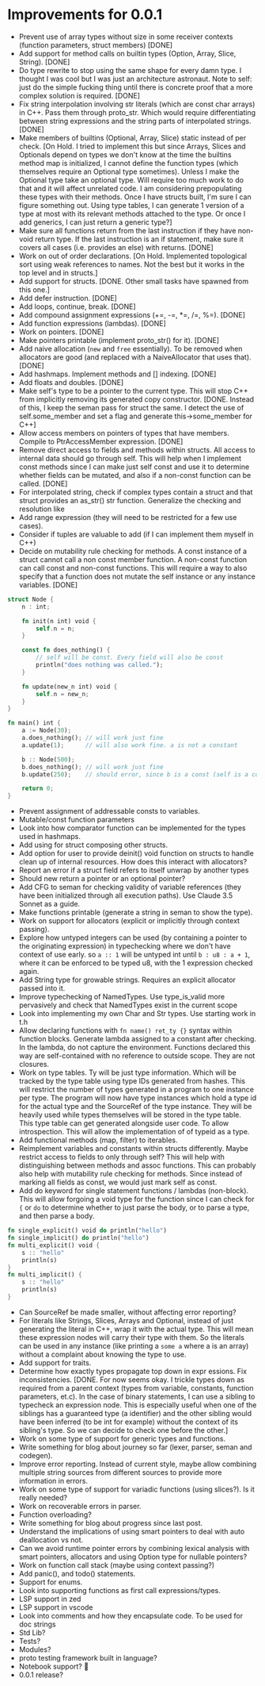 # Improvements for 0.0.1
- Prevent use of array types without size in some receiver contexts (function parameters, struct members) [DONE]
- Add support for method calls on builtin types (Option, Array, Slice, String). [DONE]
- Do type rewrite to stop using the same shape for every damn type. I thought I was cool but I was just an architecture astronaut. Note to self: just do the simple fucking thing until there is concrete proof that a more complex solution is required. [DONE]
- Fix string interpolation involving str literals (which are const char arrays) in C++. Pass them through proto_str. Which would require differentiating between string expressions and the string parts of interpolated strings. [DONE]
- Make members of builtins (Optional, Array, Slice) static instead of per check. [On Hold. I tried to implement this but since Arrays, Slices and Optionals depend on types we don't know at the time the builtins method map is initialized, I cannot define the function types (which themselves require an Optional type sometimes). Unless I make the Optional type take an optional type. Will require too much work to do that and it will affect unrelated code. I am considering prepopulating these types with their methods. Once I have structs built, I'm sure I can figure something out. Using type tables, I can generate 1 version of a type at most with its relevant methods attached to the type. Or once I add generics, I can just return a generic type?]
- Make sure all functions return from the last instruction if they have non-void return type. If the last instruction is an if statement, make sure it covers all cases (i.e. provides an else) with returns. [DONE]
- Work on out of order declarations. [On Hold. Implemented topological sort using weak references to names. Not the best but it works in the top level and in structs.]
- Add support for structs. [DONE. Other small tasks have spawned from this one.]
- Add defer instruction. [DONE]
- Add loops, continue, break. [DONE]
- Add compound assignment expressions (+=, -=, *=, /=, %=). [DONE]
- Add function expressions (lambdas). [DONE]
- Work on pointers. [DONE]
- Make pointers printable (implement proto_str() for it). [DONE]
- Add naive allocation (`new` and `free` essentially). To be removed when allocators are good (and replaced with a NaiveAllocator that uses that). [DONE]
- Add hashmaps. Implement methods and [] indexing. [DONE]
- Add floats and doubles. [DONE]
- Make self's type to be a pointer to the current type. This will stop C++ from implicitly removing its generated copy constructor. [DONE. Instead of this, I keep the seman pass for struct the same. I detect the use of self.some_member and set a flag and generate this->some_member for C++]
- Allow access members on pointers of types that have members. Compile to PtrAccessMember expression. [DONE]
- Remove direct access to fields and methods within structs. All access to internal data should go through self. This will help when I implement const methods since I can make just self const and use it to determine whether fields can be mutated, and also if a non-const function can be called. [DONE]
- For interpolated string, check if complex types contain a struct and that struct provides an as_str() str function. Generalize the checking and resolution like
- Add range expression (they will need to be restricted for a few use cases).
- Consider if tuples are valuable to add (if I can implement them myself in C++)
- Decide on mutability rule checking for methods. A const instance of a struct cannot call a non const member function. A non-const function can call const and non-const functions. This will require a way to also specify that a function does not mutate the self instance or any instance variables. [DONE]
```rs
struct Node {
    n : int;

    fn init(n int) void {
        self.n = n;
    }

    const fn does_nothing() {
        // self will be const. Every field will also be const
        println("does nothing was called.");
    }

    fn update(new_n int) void {
        self.n = new_n;
    }
}

fn main() int {
    a := Node(30);
    a.does_nothing(); // will work just fine
    a.update(1);      // will also work fine. a is not a constant

    b :: Node(500);
    b.does_nothing(); // will work just fine
    b.update(250);    // should error, since b is a const (self is a const)

    return 0;
}
```
- Prevent assignment of addressable consts to variables.
- Mutable/const function parameters
- Look into how comparator function can be implemented for the types used in hashmaps.
- Add using for struct composing other structs.
- Add option for user to provide deinit() void function on structs to handle clean up of internal resources. How does this interact with allocators?
- Report an error if a struct field refers to itself unwrap by another types
- Should new return a pointer or an optional pointer?
- Add CFG to seman for checking validity of variable references (they have been initialized through all execution paths). Use Claude 3.5 Sonnet as a guide.
- Make functions printable (generate a string in seman to show the type).
- Work on support for allocators (explicit or implicitly through context passing).
- Explore how untyped integers can be used (by containing a pointer to the originating expression) in typechecking where we don't have context of use early. so `a :: 1` will be untyped int until `b : u8 : a + 1`, where it can be enforced to be typed u8, with the 1 expression checked again.
- Add String type for growable strings. Requires an explicit allocator passed into it.
- Improve typechecking of NamedTypes. Use type_is_valid more pervasively and check that NamedTypes exist in the current scope
- Look into implementing my own Char and Str types. Use starting work in t.h
- Allow declaring functions with `fn name() ret_ty {}` syntax within function blocks. Generate lambda assigned to a constant after checking. In the lambda, do not capture the environment. Functions declared this way are self-contained with no reference to outside scope. They are not closures.
- Work on type tables. Ty will be just type information. Which will be tracked by the type table using type IDs generated from hashes. This will restrict the number of types generated in a program to one instance per type. The program will now have type instances which hold a type id for the actual type and the SourceRef of the type instance. They will be heavily used while types themselves will be stored in the type table. This type table can get generated alongside user code. To allow introspection. This will allow the implementation of of typeid as a type.
- Add functional methods (map, filter) to iterables.
- Reimplement variables and constants within structs differently. Maybe restrict access to fields to only through self? This will help with distinguishing between methods and assoc functions. This can probably also help with mutability rule checking for methods. Since instead of marking all fields as const, we would just mark self as const.
- Add do keyword for single statement functions / lambdas (non-block). This will allow forgoing a void type for the function since I can check for `{` or `do` to determine whether to just parse the body, or to parse a type, and then parse a body.
```rs
fn single_explicit() void do println("hello")
fn single_implicit() do println("hello")
fn multi_explicit() void {
    s :: "hello"
    println(s)
}
fn multi_implicit() {
    s :: "hello"
    println(s)
}
```
- Can SourceRef be made smaller, without affecting error reporting?
- For literals like Strings, Slices, Arrays and Optional, instead of just generating the literal in C++, wrap it with the actual type. This will mean these expression nodes will carry their type with them. So the literals can be used in any instance (like printing a `some a` where a is an array) without a complaint about knowing the type to use.
- Add support for traits.
- Determine how exactly types propagate top down in expr essions. Fix inconsistencies. [DONE. For now seems okay. I trickle types down as required from a parent context (types from variable, constants, function parameters, et.c). In the case of binary statements, I can use a sibling to typecheck an expression node. This is especially useful when one of the siblings has a guaranteed type (a identifier) and the other sibling would have been inferred (to be int for example) without the context of its sibling's type. So we can decide to check one before the other.]
- Work on some type of support for generic types and functions.
- Write something for blog about journey so far (lexer, parser, seman and codegen).
- Improve error reporting. Instead of current style, maybe allow combining multiple string sources from different sources to provide more information in errors.
- Work on some type of support for variadic functions (using slices?). Is it really needed?
- Work on recoverable errors in parser.
- Function overloading?
- Write something for blog about progress since last post.
- Understand the implications of using smart pointers to deal with auto deallocation vs not.
- Can we avoid runtime pointer errors by combining lexical analysis with smart pointers, allocators and using Option type for nullable pointers?
- Work on function call stack (maybe using context passing?)
- Add panic(), and todo() statements.
- Support for enums.
- Look into supporting functions as first call expressions/types.
- LSP support in zed
- LSP support in vscode
- Look into comments and how they encapsulate code. To be used for doc strings
- Std Lib?
- Tests?
- Modules?
- proto testing framework built in language?
- Notebook support? 👀
- 0.0.1 release?
